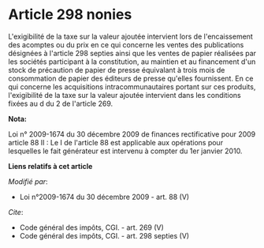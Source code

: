 # Article 298 nonies

L'exigibilité de la taxe sur la valeur ajoutée intervient lors de l'encaissement des acomptes ou du prix en ce qui concerne
les ventes des publications désignées à l'article 298 septies ainsi que les ventes de papier réalisées par les sociétés
participant à la constitution, au maintien et au financement d'un stock de précaution de papier de presse équivalant à trois
mois de consommation de papier des éditeurs de presse qu'elles fournissent. En ce qui concerne les acquisitions
intracommunautaires portant sur ces produits, l'exigibilité de la taxe sur la valeur ajoutée intervient dans les conditions
fixées au d du 2 de l'article 269.

**Nota:**

Loi n° 2009-1674 du 30 décembre 2009 de finances rectificative pour 2009 article 88 II : Le I de l'article 88 est applicable
aux opérations pour lesquelles le fait générateur est intervenu à compter du 1er janvier 2010.

**Liens relatifs à cet article**

_Modifié par_:

  - Loi n°2009-1674 du 30 décembre 2009 - art. 88 (V)

_Cite_:

  - Code général des impôts, CGI. - art. 269 (V)
  - Code général des impôts, CGI. - art. 298 septies (V)
